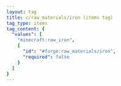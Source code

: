 ```yaml
---
layout: tag
title: c/raw_materials/iron (items tag)
tag_type: items
tag_content: {
  "values": [
    "minecraft:raw_iron",
    {
      "id": "#forge:raw_materials/iron",
      "required": false
    }
  ]
}
---
```

